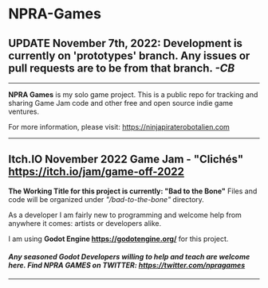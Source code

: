 # NPRA-Games

## UPDATE November 7th, 2022: Development is currently on 'prototypes' branch. Any issues or pull requests are to be from that branch. *-CB*
-------------------

**NPRA Games** is my solo game project. This is a public repo for tracking and sharing Game Jam code and other free and open source indie game ventures.

For more information, please visit: <https://ninjapiraterobotalien.com>

-------------------

## Itch.IO November 2022 Game Jam - "Clichés" <https://itch.io/jam/game-off-2022>

**The Working Title for this project is currently: "Bad to the Bone"** Files and code will be organized under *"/bad-to-the-bone"* directory.

As a developer I am fairly new to programming and welcome help from anywhere it comes: artists or developers alike. 

I am using **Godot Engine <https://godotengine.org/>** for this project. 

#### ***Any seasoned Godot Developers willing to help and teach are welcome here. Find NPRA GAMES on TWITTER: <https://twitter.com/npragames>***

-------------------
